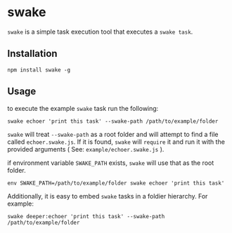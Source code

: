 swake
====

`swake` is a simple task execution tool that executes a `swake task`.

## Installation

    npm install swake -g
    
## Usage

to execute the example `swake` task run the following:

    swake echoer 'print this task' --swake-path /path/to/example/folder
    
`swake` will treat `--swake-path` as a root folder and will attempt to find a
file called `echoer.swake.js`. If it is found, `swake` will `require` it and
run it with the provided arguments ( See: `example/echoer.swake.js` ).

if environment variable `SWAKE_PATH` exists, `swake` will use that as the root
folder.

    env SWAKE_PATH=/path/to/example/folder swake echoer 'print this task'
    
Additionally, it is easy to embed `swake` tasks in a foldier hierarchy. For example:

    swake deeper:echoer 'print this task' --swake-path /path/to/example/folder